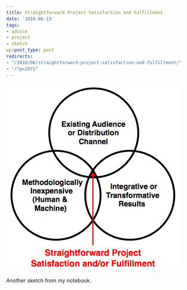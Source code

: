 ```yaml
---
title: Straightforward Project Satisfaction and Fulfillment
date: '2010-06-13'
tags:
- advice
- project
- sketch
wp:post_type: post
redirects:
- "/2010/06/straightforward-project-satisfaction-and-fulfillment/"
- "/?p=2071"
---
```


[ ![](2010-06-13-Straightforward-Project-Satisfaction-and-Fulfillment/success-venn.png "success-venn") ](2010-06-13-Straightforward-Project-Satisfaction-and-Fulfillment/success-venn.png)

Another sketch from my notebook.
